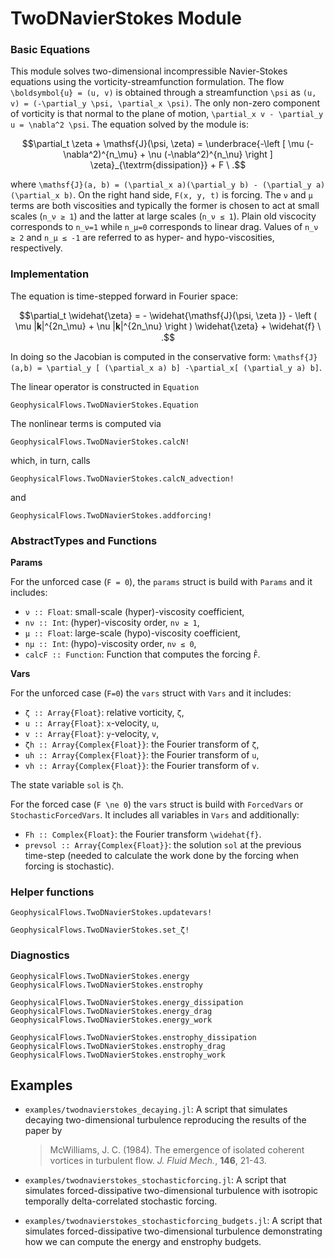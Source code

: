 # TwoDNavierStokes Module


### Basic Equations

This module solves two-dimensional incompressible Navier-Stokes equations using the 
vorticity-streamfunction formulation. The flow ``\boldsymbol{u} = (u, v)`` is obtained through 
a streamfunction ``\psi`` as ``(u, v) = (-\partial_y \psi, \partial_x \psi)``. The only non-zero 
component of vorticity is that normal to the plane of motion, 
``\partial_x v - \partial_y u = \nabla^2 \psi``. The equation solved by the module is:

```math
\partial_t \zeta + \mathsf{J}(\psi, \zeta) = \underbrace{-\left [ \mu (-\nabla^2)^{n_\mu}
+ \nu (-\nabla^2)^{n_\nu} \right ] \zeta}_{\textrm{dissipation}} + F \ .
```

where ``\mathsf{J}(a, b) = (\partial_x a)(\partial_y b) - (\partial_y a)(\partial_x b)``. On
the right hand side, ``F(x, y, t)`` is forcing. The ``ν`` and ``μ`` terms are both viscosities 
and typically the former is chosen to act at small scales (``n_ν ≥ 1``) and the latter at 
large scales (``n_ν ≤ 1``). Plain old viscocity corresponds to ``n_ν=1`` while ``n_μ=0`` 
corresponds to linear drag. Values of ``n_ν ≥ 2`` and ``n_μ ≤ -1`` are referred to as 
hyper- and hypo-viscosities, respectively.


### Implementation

The equation is time-stepped forward in Fourier space:

```math
\partial_t \widehat{\zeta} = - \widehat{\mathsf{J}(\psi, \zeta )} - \left ( \mu |𝐤|^{2n_\mu}
+ \nu |𝐤|^{2n_\nu} \right ) \widehat{\zeta} + \widehat{f} \ .
```

In doing so the Jacobian is computed in the conservative form: ``\mathsf{J}(a,b) =
\partial_y [ (\partial_x a) b] -\partial_x[ (\partial_y a) b]``.

The linear operator is constructed in `Equation`

```@docs
GeophysicalFlows.TwoDNavierStokes.Equation
```

The nonlinear terms is computed via

```@docs
GeophysicalFlows.TwoDNavierStokes.calcN!
```

which, in turn, calls 

```@docs
GeophysicalFlows.TwoDNavierStokes.calcN_advection!
```
and

```@docs
GeophysicalFlows.TwoDNavierStokes.addforcing!
```


### AbstractTypes and Functions

**Params**

For the unforced case (``F = 0``), the `params` struct is build with `Params` and it includes:
- `ν :: Float`: small-scale (hyper)-viscosity coefficient,
- `nν :: Int`: (hyper)-viscosity order, `nν ≥ 1`,
- `μ :: Float`: large-scale (hypo)-viscosity coefficient,
- `nμ :: Int`: (hypo)-viscosity order, `nν ≤ 0`,
- `calcF :: Function`: Function that computes the forcing ``F̂``.

**Vars**

For the unforced case (``F=0``) the `vars` struct with `Vars` and it includes:
- `ζ :: Array{Float}`: relative vorticity, ``ζ``,
- `u :: Array{Float}`: ``x``-velocity, ``u``,
- `v :: Array{Float}`: ``y``-velocity, ``v``,
- `ζh :: Array{Complex{Float}}`: the Fourier transform of ``ζ``,
- `uh :: Array{Complex{Float}}`: the Fourier transform of ``u``,
- `vh :: Array{Complex{Float}}`: the Fourier transform of ``v``.

The state variable `sol` is `ζh`.

For the forced case (``F \ne 0``) the `vars` struct is build with `ForcedVars` or `StochasticForcedVars`. It includes all variables in `Vars` and additionally:
- `Fh :: Complex{Float}`: the Fourier transform ``\widehat{f}``.
- `prevsol :: Array{Complex{Float}}`: the solution `sol` at the previous time-step (needed to calculate the work done by the forcing when forcing is stochastic).

### Helper functions

```@docs
GeophysicalFlows.TwoDNavierStokes.updatevars!
```

```@docs
GeophysicalFlows.TwoDNavierStokes.set_ζ!
```


### Diagnostics

```@docs
GeophysicalFlows.TwoDNavierStokes.energy
GeophysicalFlows.TwoDNavierStokes.enstrophy
```

```@docs
GeophysicalFlows.TwoDNavierStokes.energy_dissipation
GeophysicalFlows.TwoDNavierStokes.energy_drag
GeophysicalFlows.TwoDNavierStokes.energy_work
```

```@docs
GeophysicalFlows.TwoDNavierStokes.enstrophy_dissipation
GeophysicalFlows.TwoDNavierStokes.enstrophy_drag
GeophysicalFlows.TwoDNavierStokes.enstrophy_work
```


## Examples

- `examples/twodnavierstokes_decaying.jl`: A script that simulates decaying two-dimensional turbulence reproducing the results of the paper by

  > McWilliams, J. C. (1984). The emergence of isolated coherent vortices in turbulent flow. *J. Fluid Mech.*, **146**, 21-43.

- `examples/twodnavierstokes_stochasticforcing.jl`: A script that simulates forced-dissipative two-dimensional turbulence with isotropic temporally delta-correlated stochastic forcing.

- `examples/twodnavierstokes_stochasticforcing_budgets.jl`: A script that simulates forced-dissipative two-dimensional turbulence demonstrating how we can compute the energy and enstrophy budgets.
